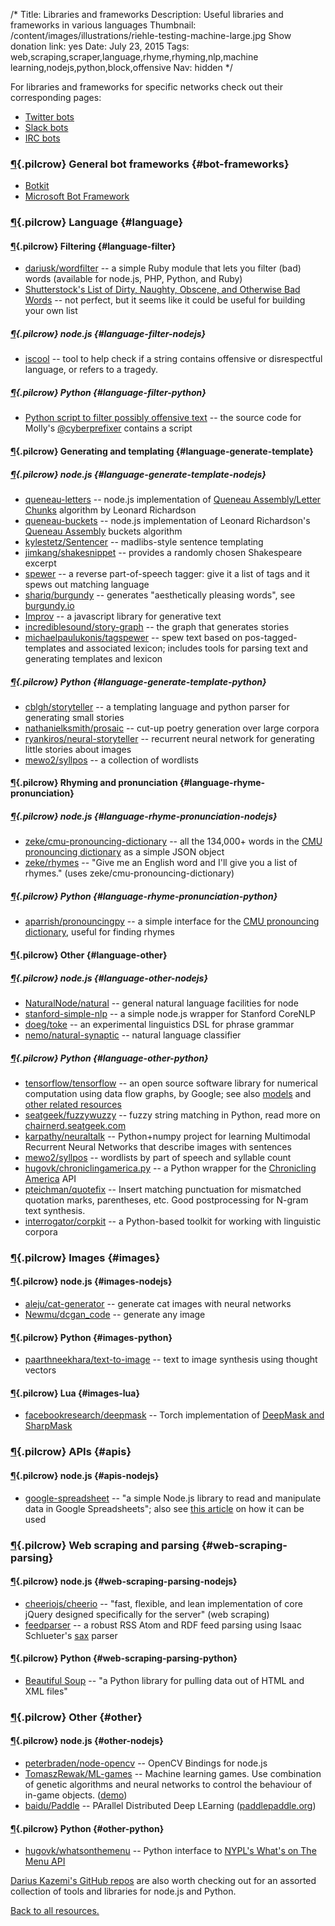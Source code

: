 /*
Title: Libraries and frameworks
Description: Useful libraries and frameworks in various languages
Thumbnail: /content/images/illustrations/riehle-testing-machine-large.jpg
Show donation link: yes
Date: July 23, 2015
Tags: web,scraping,scraper,language,rhyme,rhyming,nlp,machine learning,nodejs,python,block,offensive
Nav: hidden
*/

For libraries and frameworks for specific networks check out their corresponding pages:

- [Twitter bots](/resources/twitterbots)
- [Slack bots](/resources/slackbots)
- [IRC bots](/resources/irc-bots)

### [¶](#bot-frameworks){.pilcrow} General bot frameworks  {#bot-frameworks}

- [Botkit](https://github.com/howdyai/botkit)
- [Microsoft Bot Framework](https://dev.botframework.com/)


### [¶](#language){.pilcrow} Language  {#language}

#### [¶](#language-filter){.pilcrow} Filtering {#language-filter}

- [dariusk/wordfilter](https://github.com/dariusk/wordfilter) -- a simple Ruby module that lets you filter (bad) words (available for node.js, PHP, Python, and Ruby)
- [Shutterstock's List of Dirty, Naughty, Obscene, and Otherwise Bad Words](https://github.com/shutterstock/List-of-Dirty-Naughty-Obscene-and-Otherwise-Bad-Words/blob/master/en) -- not perfect, but it seems like it could be useful for building your own list

##### [¶](#language-filter-nodejs){.pilcrow} node.js {#language-filter-nodejs}

- [iscool](https://www.npmjs.com/package/iscool) -- tool to help check if a string contains offensive or disrespectful language, or refers to a tragedy.



##### [¶](#language-filter-python){.pilcrow} Python {#language-filter-python}

- [Python script to filter possibly offensive text](https://github.com/molly/CyberPrefixer/blob/master/offensive.py) -- the source code for Molly's [@cyberprefixer](https://twitter.com/cyberprefixer) contains a script


#### [¶](#language-generate-template){.pilcrow} Generating and templating {#language-generate-template}

##### [¶](#language-generate-template-nodejs){.pilcrow} node.js {#language-generate-template-nodejs}


- [queneau-letters](https://www.npmjs.com/package/queneau-letters) -- node.js implementation of [Queneau Assembly/Letter Chunks](http://www.crummy.com/2011/08/18/0) algorithm by Leonard Richardson
- [queneau-buckets](https://www.npmjs.com/package/queneau-buckets) -- node.js implementation of Leonard Richardson's [Queneau Assembly](http://www.crummy.com/2011/08/18/0) buckets algorithm
- [kylestetz/Sentencer](https://github.com/kylestetz/Sentencer) -- madlibs-style sentence templating
- [jimkang/shakesnippet](https://github.com/jimkang/shakesnippet) -- provides a randomly chosen Shakespeare excerpt
- [spewer](https://www.npmjs.com/package/spewer) -- a reverse part-of-speech tagger: give it a list of tags and it spews out matching language
- [shariq/burgundy](https://github.com/shariq/burgundy) -- generates "aesthetically pleasing words", see [burgundy.io](http://burgundy.io/)
- [Improv](http://segue.pw/2016/01/27/improv.html) -- a javascript library for generative text
- [incrediblesound/story-graph](https://github.com/incrediblesound/story-graph) -- the graph that generates stories
- [michaelpaulukonis/tagspewer](https://github.com/michaelpaulukonis/tagspewer) -- spew text based on pos-tagged-templates and associated lexicon; includes tools for parsing text and generating templates and lexicon

##### [¶](#language-generate-template-python){.pilcrow} Python {#language-generate-template-python}

- [cblgh/storyteller](https://github.com/cblgh/storyteller) -- a templating language and python parser for generating small stories
- [nathanielksmith/prosaic](https://github.com/nathanielksmith/prosaic) -- cut-up poetry generation over large corpora
- [ryankiros/neural-storyteller](https://github.com/ryankiros/neural-storyteller) -- recurrent neural network for generating little stories about images
- [mewo2/syllpos](https://github.com/mewo2/syllpos) -- a collection of wordlists

#### [¶](#language-rhyme-pronunciation){.pilcrow} Rhyming and pronunciation {#language-rhyme-pronunciation}

##### [¶](#language-rhyme-pronunciation-nodejs){.pilcrow} node.js {#language-rhyme-pronunciation-nodejs}

- [zeke/cmu-pronouncing-dictionary](https://github.com/zeke/cmu-pronouncing-dictionary) -- all the 134,000+ words in the [CMU pronouncing dictionary](http://www.speech.cs.cmu.edu/cgi-bin/cmudict) as a simple JSON object
- [zeke/rhymes](https://github.com/zeke/rhymes) -- "Give me an English word and I'll give you a list of rhymes." (uses zeke/cmu-pronouncing-dictionary)

##### [¶](#language-rhyme-pronunciation-python){.pilcrow} Python {#language-rhyme-pronunciation-python}

- [aparrish/pronouncingpy](https://github.com/aparrish/pronouncingpy) -- a simple interface for the [CMU pronouncing dictionary](http://www.speech.cs.cmu.edu/cgi-bin/cmudict), useful for finding rhymes


#### [¶](#language-other){.pilcrow} Other {#language-other}

##### [¶](#language-other-nodejs){.pilcrow} node.js {#language-other-nodejs}
- [NaturalNode/natural](https://github.com/NaturalNode/natural) -- general natural language facilities for node
- [stanford-simple-nlp](https://www.npmjs.com/package/stanford-simple-nlp) -- a simple node.js wrapper for Stanford CoreNLP
- [doeg/toke](https://github.com/doeg/toke) -- an experimental linguistics DSL for phrase grammar
- [nemo/natural-synaptic](https://github.com/nemo/natural-synaptic) -- natural language classifier


##### [¶](#language-other-python){.pilcrow} Python {#language-other-python}

- [tensorflow/tensorflow](https://github.com/tensorflow/tensorflow) -- an open source software library for numerical computation using data flow graphs, by Google; see also [models](https://github.com/tensorflow/models) and [other related resources](https://github.com/tensorflow)
- [seatgeek/fuzzywuzzy](https://github.com/seatgeek/fuzzywuzzy) -- fuzzy string matching in Python, read more on [chairnerd.seatgeek.com](http://chairnerd.seatgeek.com/fuzzywuzzy-fuzzy-string-matching-in-python/)
- [karpathy/neuraltalk](https://github.com/karpathy/neuraltalk) -- Python+numpy project for learning Multimodal Recurrent Neural Networks that describe images with sentences
- [mewo2/syllpos](https://github.com/mewo2/syllpos) -- wordlists by part of speech and syllable count
- [hugovk/chroniclingamerica.py](https://github.com/hugovk/chroniclingamerica.py) -- a Python wrapper for the [Chronicling America](http://chroniclingamerica.loc.gov/about/api/) API
- [pteichman/quotefix](https://github.com/pteichman/quotefix) -- Insert matching punctuation for mismatched quotation marks, parentheses, etc. Good postprocessing for N-gram text synthesis.
- [interrogator/corpkit](https://github.com/interrogator/corpkit) --  a Python-based toolkit for working with linguistic corpora





### [¶](#images){.pilcrow} Images {#images}

#### [¶](#images-nodejs){.pilcrow} node.js {#images-nodejs}

- [aleju/cat-generator](https://github.com/aleju/cat-generator) -- generate cat images with neural networks
- [Newmu/dcgan_code](https://github.com/Newmu/dcgan_code) -- generate any image

#### [¶](#images-python){.pilcrow} Python {#images-python}

- [paarthneekhara/text-to-image](https://github.com/paarthneekhara/text-to-image) -- text to image synthesis using thought vectors

#### [¶](#images-lua){.pilcrow} Lua {#images-lua}

- [facebookresearch/deepmask](https://github.com/facebookresearch/deepmask) -- Torch implementation of [DeepMask and SharpMask](https://code.facebook.com/posts/561187904071636)


### [¶](#apis){.pilcrow} APIs {#apis}

#### [¶](#apis-nodejs){.pilcrow} node.js {#apis-nodejs}

- [google-spreadsheet](https://www.npmjs.com/package/google-spreadsheet) -- "a simple Node.js library to read and manipulate data in Google Spreadsheets"; also see [this article](http://feeltrain.com/blog/stay-woke/) on how it can be used



### [¶](#web-scraping-parsing){.pilcrow} Web scraping and parsing {#web-scraping-parsing}

#### [¶](#web-scraping-parsing-nodejs){.pilcrow} node.js {#web-scraping-parsing-nodejs}

- [cheeriojs/cheerio](https://github.com/cheeriojs/cheerio) -- "fast, flexible, and lean implementation of core jQuery designed specifically for the server" (web scraping)
- [feedparser](https://www.npmjs.com/package/feedparser) -- a robust RSS Atom and RDF feed parsing using Isaac Schlueter's [sax](https://github.com/isaacs/sax-js) parser


#### [¶](#web-scraping-parsing-python){.pilcrow} Python {#web-scraping-parsing-python}

- [Beautiful Soup](http://www.crummy.com/software/BeautifulSoup/bs4/doc/) -- "a Python library for pulling data out of HTML and XML files"



### [¶](#other){.pilcrow} Other {#other}

#### [¶](#other-nodejs){.pilcrow} node.js {#other-nodejs}

- [peterbraden/node-opencv](https://github.com/peterbraden/node-opencv) -- OpenCV Bindings for node.js
- [TomaszRewak/ML-games](https://github.com/TomaszRewak/ML-games) -- Machine learning games. Use combination of genetic algorithms and neural networks to control the behaviour of in-game objects. ([demo](http://ml-games.tomasz-rewak.com/))
- [baidu/Paddle](https://github.com/baidu/Paddle) -- PArallel Distributed Deep LEarning ([paddlepaddle.org](http://www.paddlepaddle.org/))


#### [¶](#other-python){.pilcrow} Python {#other-python}

- [hugovk/whatsonthemenu](https://github.com/hugovk/whatsonthemenu) -- Python interface to [NYPL's What's on The Menu API](https://github.com/NYPL/menus-api)


[Darius Kazemi's GitHub repos](https://github.com/dariusk?tab=repositories) are also worth checking out for an assorted collection of tools and libraries for node.js and Python.

[Back to all resources.](/resources)
